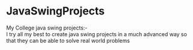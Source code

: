 # JavaSwingProjects
My College java swing projects:-  
I try all my best to create java swing projects in a much advanced way so that
they can be able to solve real world problems
